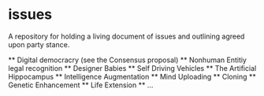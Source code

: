 # issues
A repository for holding a living document of issues and outlining agreed upon party stance.

** Digital democracry (see the Consensus proposal)
** Nonhuman Entitiy legal recognition
** Designer Babies
** Self Driving Vehicles
** The Artificial Hippocampus
** Intelligence Augmentation
** Mind Uploading
** Cloning
** Genetic Enhancement
** Life Extension
** ...
